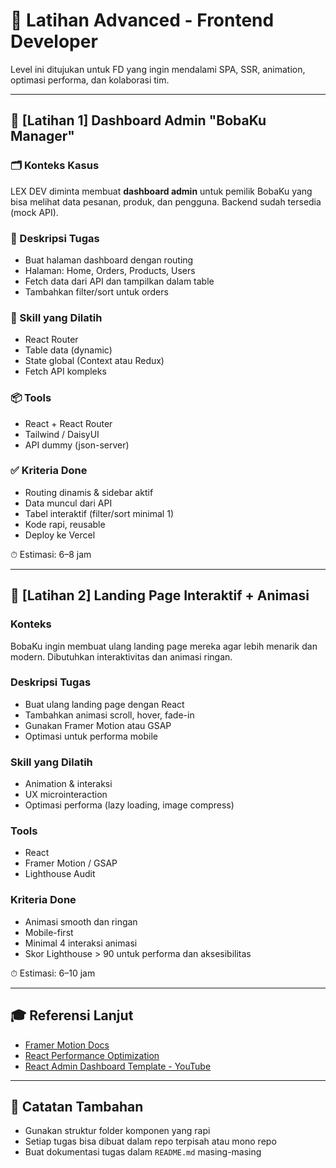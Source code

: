 # 🚀 Latihan Advanced - Frontend Developer

Level ini ditujukan untuk FD yang ingin mendalami SPA, SSR, animation, optimasi performa, dan kolaborasi tim.

---

## 🎯 [Latihan 1] Dashboard Admin "BobaKu Manager"

### 🗂 Konteks Kasus
LEX DEV diminta membuat **dashboard admin** untuk pemilik BobaKu yang bisa melihat data pesanan, produk, dan pengguna. Backend sudah tersedia (mock API).

### 🎯 Deskripsi Tugas
- Buat halaman dashboard dengan routing
- Halaman: Home, Orders, Products, Users
- Fetch data dari API dan tampilkan dalam table
- Tambahkan filter/sort untuk orders

### 🎯 Skill yang Dilatih
- React Router
- Table data (dynamic)
- State global (Context atau Redux)
- Fetch API kompleks

### 📦 Tools
- React + React Router
- Tailwind / DaisyUI
- API dummy (json-server)

### ✅ Kriteria Done
- Routing dinamis & sidebar aktif
- Data muncul dari API
- Tabel interaktif (filter/sort minimal 1)
- Kode rapi, reusable
- Deploy ke Vercel

⏱ Estimasi: 6–8 jam

---

## 🎯 [Latihan 2] Landing Page Interaktif + Animasi

### Konteks
BobaKu ingin membuat ulang landing page mereka agar lebih menarik dan modern. Dibutuhkan interaktivitas dan animasi ringan.

### Deskripsi Tugas
- Buat ulang landing page dengan React
- Tambahkan animasi scroll, hover, fade-in
- Gunakan Framer Motion atau GSAP
- Optimasi untuk performa mobile

### Skill yang Dilatih
- Animation & interaksi
- UX microinteraction
- Optimasi performa (lazy loading, image compress)

### Tools
- React
- Framer Motion / GSAP
- Lighthouse Audit

### Kriteria Done
- Animasi smooth dan ringan
- Mobile-first
- Minimal 4 interaksi animasi
- Skor Lighthouse > 90 untuk performa dan aksesibilitas

⏱ Estimasi: 6–10 jam

---

## 🎓 Referensi Lanjut
- [Framer Motion Docs](https://www.framer.com/motion/)
- [React Performance Optimization](https://blog.bitsrc.io/react-performance-optimization-7c115d6f6e67)
- [React Admin Dashboard Template - YouTube](https://youtu.be/0YFrGy_mzjY)

---

## 🚨 Catatan Tambahan
- Gunakan struktur folder komponen yang rapi
- Setiap tugas bisa dibuat dalam repo terpisah atau mono repo
- Buat dokumentasi tugas dalam `README.md` masing-masing

